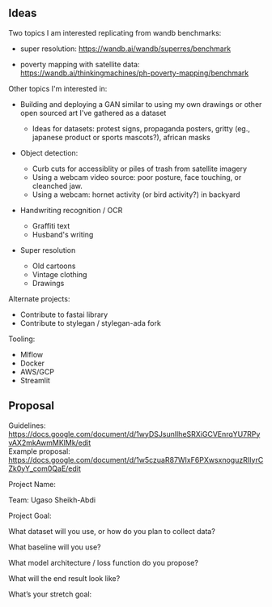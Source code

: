 ## Ideas
Two topics I am interested replicating from wandb benchmarks:

- super resolution: https://wandb.ai/wandb/superres/benchmark

- poverty mapping with satellite data: https://wandb.ai/thinkingmachines/ph-poverty-mapping/benchmark

Other topics I'm interested in:

- Building and deploying a GAN similar to using my own drawings or other open sourced art I've gathered as a dataset
  - Ideas for datasets: protest signs, propaganda posters, gritty (eg., japanese product or sports mascots?), african masks  

- Object detection: 
  - Curb cuts for accessiblity or piles of trash from satellite imagery 
  - Using a webcam video source: poor posture, face touching, or cleanched jaw.
  - Using a webcam: hornet activity (or bird activity?) in backyard

- Handwriting recognition / OCR
  - Graffiti text
  - Husband's writing

- Super resolution 
  - Old cartoons
  - Vintage clothing
  - Drawings


Alternate projects:

- Contribute to fastai library
- Contribute to stylegan / stylegan-ada fork
  
Tooling:
- Mlflow
- Docker
- AWS/GCP
- Streamlit


## Proposal
Guidelines: https://docs.google.com/document/d/1wyDSJsunIlheSRXiGCVEnrqYU7RPyvAX2mkAwmMKlMk/edit  
Example proposal: https://docs.google.com/document/d/1w5czuaR87WIxF6PXwsxnoguzRIIyrCZk0yY_com0QaE/edit


Project Name: 

Team: Ugaso Sheikh-Abdi

Project Goal:

What dataset will you use, or how do you plan to collect data? 

What baseline will you use? 

What model architecture / loss function do you propose? 

What will the end result look like? 

What’s your stretch goal: 

